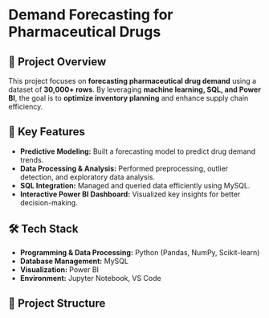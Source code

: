 # Demand Forecasting for Pharmaceutical Drugs  

## 📌 Project Overview  
This project focuses on **forecasting pharmaceutical drug demand** using a dataset of **30,000+ rows**. By leveraging **machine learning, SQL, and Power BI**, the goal is to **optimize inventory planning** and enhance supply chain efficiency.  

## 🚀 Key Features  
- **Predictive Modeling:** Built a forecasting model to predict drug demand trends.  
- **Data Processing & Analysis:** Performed preprocessing, outlier detection, and exploratory data analysis.  
- **SQL Integration:** Managed and queried data efficiently using MySQL.  
- **Interactive Power BI Dashboard:** Visualized key insights for better decision-making.  

## 🛠️ Tech Stack  
- **Programming & Data Processing:** Python (Pandas, NumPy, Scikit-learn)  
- **Database Management:** MySQL  
- **Visualization:** Power BI  
- **Environment:** Jupyter Notebook, VS Code  

## 📂 Project Structure  
